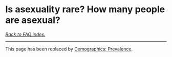# Is asexuality rare? How many people are asexual?

[*Back to FAQ index.*](w/asexuality/faq)

---

This page has been replaced by [Demographics: Prevalence](w/asexuality/demographics#wiki_prevalence).